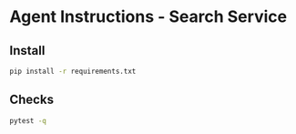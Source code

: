 # Agent Instructions - Search Service

## Install

```bash
pip install -r requirements.txt
```

## Checks

```bash
pytest -q
```
